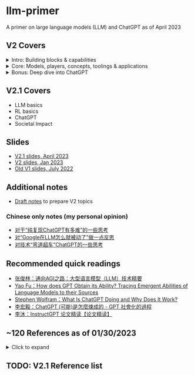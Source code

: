 # llm-primer
A primer on large language models (LLM) and ChatGPT as of April 2023

## V2 Covers
<details>
  <summary>Intro: Building blocks & capabilities</summary>

  - LM and LLM
  - Transformer
  - How are LLMs trained?
  - LLM decoding
  - LLM training in parallel
  - LLM capabilities, advanced capabilities and insance capabilities
</details>
<details>
  <summary>Core: Models, players, concepts, toolings & applications</summary>

  - Selected LLMs
    - BERT
    - GPT family
    - T5
    - GLM
  - LLM Players
    - big companies
    - institutes and startups)
  - LLM concepts
    - Pretraining, finetuning, prompt tuning
    - Scaling laws
    - Prompt engineering
    - Prompt tuning (soft prompt)
    - "Emergent abilities"
    - Chain of thoughts (CoT)
    - Least-to-most prompting
    - Hallucination
    - Retrieval LLM
    - RLHF for LLM
    - Mixture of Experts (MoE) LLM
  - LLM Tooling
    - Huggingface
    - TF hub, Torch NLP, PaddleNLP
    - Transformers lib, Colossal-ai, Ray and NanoGPT
    - Other toolings
  - LLM Applications

</details>
<details>
  <summary>Bonus: Deep dive into ChatGPT</summary>

  - ChatGPT model evolvment
  - Research (InstructGPT) overview
  - Possible next steps for ChatGPT?
  - Engineering discussion
  - Rough estimate to train/server chatgpt
  - My thoughts on technical challenges to reproduce ChatGPT
  - What less optimal choices Google made related to ChatGPT delayed Google to release similar product?
  - Fun facts
  - ChatGPT challenges
  - Final question: Will ChatGPT become next iPhone, or next Alexa, or next ClubHouse?
  
</details>

## V2.1 Covers
- LLM basics
- RL basics
- ChatGPT
- Societal Impact

## Slides
- [V2.1 slides, April 2023](https://github.com/hululuzhu/llm-primer/blob/main/llm_primer_v2.1_april_2023_llm_rl_chatgpt.pdf)
- [V2 slides, Jan 2023](https://github.com/hululuzhu/llm-primer/blob/main/llm_primer_v2_jan_2023.pdf)
- [Old V1 slides, July 2022](https://github.com/hululuzhu/fun-paper-sharing/blob/main/slides/llm_primer_v1.pdf)


## Additional notes
- [Draft notes](other/draft_notes_llm_primer.pdf) to prepare V2 topics

### Chinese only notes (my personal opinion)
- [对于“纯复现ChatGPT有多难”的一些思考](other/chinese_only_tech_challanges_reproduce_chatgpt.md)
- [对“Google在LLM怎么就被动了”做一点反思](other/chinese_only_thoughts_on_less_optimal_choices_by_google.md)
- [对技术“弯道超车”ChatGPT的一些思考](other/chinese_only_crazy_ideas_surpass_chatgpt.md)

## Recommended quick readings
- [张俊林：通向AGI之路：大型语言模型（LLM）技术精要](https://zhuanlan.zhihu.com/p/597586623)
- [Yao Fu：How does GPT Obtain its Ability? Tracing Emergent Abilities of Language Models to their Sources](https://yaofu.notion.site/How-does-GPT-Obtain-its-Ability-Tracing-Emergent-Abilities-of-Language-Models-to-their-Sources-b9a57ac0fcf74f30a1ab9e3e36fa1dc1)
- [Stephen Wolfram：What Is ChatGPT Doing and Why Does It Work?](https://writings.stephenwolfram.com/2023/02/what-is-chatgpt-doing-and-why-does-it-work/)
- [李宏毅：ChatGPT (可能)是怎麼煉成的 - GPT 社會化的過程](https://www.youtube.com/watch?v=e0aKI2GGZNg)
- [李沐：InstructGPT 论文精读【论文精读】](https://www.youtube.com/watch?v=zfIGAwD1jOQ)

## ~120 References as of 01/30/2023
<details>
  <summary>Click to expand</summary>

  - [[1706.03741] Deep reinforcement learning from human preferences](https://arxiv.org/abs/1706.03741)
  - [[1706.03762] Attention Is All You Need](https://arxiv.org/abs/1706.03762)
  - [[1810.04805] BERT: Pre-training of Deep Bidirectional Transformers for Language Understanding](https://arxiv.org/abs/1810.04805)
  - [[1904.00962] Large Batch Optimization for Deep Learning: Training BERT in 76 minutes](https://arxiv.org/abs/1904.00962)
  - [[1907.11692] RoBERTa: A Robustly Optimized BERT Pretraining Approach](https://arxiv.org/abs/1907.11692)
  - [[1910.10683] Exploring the Limits of Transfer Learning with a Unified Text-to-Text Transformer](https://arxiv.org/abs/1910.10683)
  - [[2001.08361] Scaling Laws for Neural Language Models](https://arxiv.org/abs/2001.08361)
  - [[2005.14165] Language Models are Few-Shot Learners](https://arxiv.org/abs/2005.14165)
  - [[2103.00823] M6: A Chinese Multimodal Pretrainer](https://arxiv.org/abs/2103.00823)
  - [[2104.08691] The Power of Scale for Parameter-Efficient Prompt Tuning](https://arxiv.org/abs/2104.08691)
  - [[2104.09864] RoFormer: Enhanced Transformer with Rotary Position Embedding](https://arxiv.org/abs/2104.09864)
  - [[2106.04554] A Survey of Transformers](https://arxiv.org/abs/2106.04554)
  - [[2111.06377] Masked Autoencoders Are Scalable Vision Learners](https://arxiv.org/abs/2111.06377)
  - [[2112.12731] ERNIE 3.0 Titan: Exploring Larger-scale Knowledge Enhanced Pre-training for Language Understanding and Generation](https://arxiv.org/abs/2112.12731)
  - [[2201.08239] LaMDA: Language Models for Dialog Applications](https://arxiv.org/abs/2201.08239)
  - [[2201.11903] Chain-of-Thought Prompting Elicits Reasoning in Large Language Models](https://arxiv.org/abs/2201.11903)
  - [[2203.15556] Training Compute-Optimal Large Language Models](https://arxiv.org/abs/2203.15556)
  - [[2204.05862] Training a Helpful and Harmless Assistant with Reinforcement Learning from Human Feedback](https://arxiv.org/abs/2204.05862)
  - [[2205.01068] OPT: Open Pre-trained Transformer Language Models](https://arxiv.org/abs/2205.01068)
  - [[2205.05198] Reducing Activation Recomputation in Large Transformer Models](https://arxiv.org/abs/2205.05198)
  - [[2205.10625] Least-to-Most Prompting Enables Complex Reasoning in Large Language Models](https://arxiv.org/abs/2205.10625)
  - [[2205.11916] Large Language Models are Zero-Shot Reasoners](https://arxiv.org/abs/2205.11916)
  - [[2206.07682] Emergent Abilities of Large Language Models](https://arxiv.org/abs/2206.07682)
  - [[2207.01780] CodeRL: Mastering Code Generation through Pretrained Models and Deep Reinforcement Learning](https://arxiv.org/abs/2207.01780)
  - [[2208.03299] Atlas: Few-shot Learning with Retrieval Augmented Language Models](https://arxiv.org/abs/2208.03299)
  - [[2210.02414] GLM-130B: An Open Bilingual Pre-trained Model](https://arxiv.org/abs/2210.02414)
  - [[D] GPT-3, The $4,600,000 Language Model : r/MachineLearning](https://www.reddit.com/r/MachineLearning/comments/h0jwoz/d_gpt3_the_4600000_language_model/)
  - [Alibaba Cloud Launches 'ModelScope,' An Open-Source Model-as-a-Service (MaaS) Platform that Comes with Hundreds of Artificial Intelligence (AI) Models - MarkTechPost](https://www.marktechpost.com/2022/11/21/alibaba-cloud-launches-modelscope-an-open-source-model-as-a-service-maas-platform-that-comes-with-hundreds-of-artificial-intelligence-ai-models/)
  - [Aligning Language Models to Follow Instructions](https://openai.com/blog/instruction-following/)
  - [AlphaGo](https://www.deepmind.com/research/highlighted-research/alphago)
  - [Anthropic](https://www.anthropic.com/)
  - [BART: Denoising Sequence-to-Sequence Pre-training for Natural Language Generation, Translation, and Comprehension | Facebook AI Research](https://ai.facebook.com/research/publications/bart-denoising-sequence-to-sequence-pre-training-for-natural-language-generation-translation-and-comprehension/)
  - [Better Language Models and Their Implications](https://openai.com/blog/better-language-models/)
  - [BigScience](https://bigscience.huggingface.co/)
  - [BlenderBot 3: An AI Chatbot That Improves Through Conversation | Meta](https://about.fb.com/news/2022/08/blenderbot-ai-chatbot-improves-through-conversation/)
  - [Building safer dialogue agents](https://www.deepmind.com/blog/building-safer-dialogue-agents)
  - [Chat GPT (可能)是怎麼煉成的 - GPT 社會化的過程](https://www.youtube.com/watch?v=e0aKI2GGZNg)
  - [ChatGPT cheats? Triangle professors grapple with viral AI technology as semester starts](https://www.newsobserver.com/news/local/article270952057.html)
  - [ChatGPT produces made-up nonexistent references | Hacker News](https://news.ycombinator.com/item?id=33841672)
  - [ChatGPT, Open AI's Chatbot, Is Spitting Out Biased, Sexist Results - Bloomberg](https://www.bloomberg.com/news/newsletters/2022-12-08/chatgpt-open-ai-s-chatbot-is-spitting-out-biased-sexist-results)
  - [ChatGPT: Optimizing Language Models for Dialogue](https://openai.com/blog/chatgpt/)
  - [Code for CodeT5: a new code-aware pre-trained encoder-decoder model.](https://github.com/salesforce/CodeT5)
  - [Colossal-AI](https://colossalai.org/)
  - [DeepMind’s AlphaCode AI writes code at a competitive level | TechCrunch](https://techcrunch.com/2022/02/02/deepminds-alphacode-ai-writes-code-at-a-competitive-level/)
  - [Democratizing access to large-scale language models with OPT-175B](https://ai.facebook.com/blog/democratizing-access-to-large-scale-language-models-with-opt-175b/)
  - [Don’t Ban ChatGPT in Schools. Teach With It. - The New York Times](https://www.nytimes.com/2023/01/12/technology/chatgpt-schools-teachers.html)
  - [EleutherAI](https://www.eleuther.ai/)
  - [EleutherAI/gpt-neox-20b · Hugging Face](https://huggingface.co/EleutherAI/gpt-neox-20b)
  - [Exploring Transfer Learning with T5: the Text-To-Text Transfer Transformer – Google AI Blog](https://ai.googleblog.com/2020/02/exploring-transfer-learning-with-t5.html)
  - [galactica research model by Meta](https://galactica.org/)
  - [Generative adversarial network - Wikipedia](https://en.wikipedia.org/wiki/Generative_adversarial_network)
  - [GitHub - f/awesome-chatgpt-prompts: This repo includes ChatGPT prompt curation to use ChatGPT better.](https://github.com/f/awesome-chatgpt-prompts)
  - [GitHub - google/BIG-bench: Beyond the Imitation Game collaborative benchmark for measuring and extrapolating the capabilities of language models](https://github.com/google/BIG-bench)
  - [GitHub - huggingface/transformers: 🤗 Transformers: State-of-the-art Machine Learning for Pytorch, TensorFlow, and JAX.](https://github.com/huggingface/transformers)
  - [GitHub - karpathy/nanoGPT: The simplest, fastest repository for training/finetuning medium-sized GPTs.](https://github.com/karpathy/nanoGPT)
  - [GitHub - openai/openai-cookbook: Techniques to improve reliability](https://github.com/openai/openai-cookbook/blob/main/techniques_to_improve_reliability.md)
  - [GitHub - PaddlePaddle/PaddleNLP](https://github.com/PaddlePaddle/PaddleNLP)
  - [GitHub Copilot · Your AI pair programmer](https://github.com/features/copilot)
  - [github: Jianlin Su bojone](https://github.com/bojone)
  - [GitHub's AI Coding Assistant Copilot Launches - Voicebot.ai](https://voicebot.ai/2022/06/22/githubs-ai-coding-assistant-copilot-launches/)
  - [GLM-130B: An Open Bilingual Pre-Trained Model](https://github.com/THUDM/GLM-130B)
  - [gluebenchmark Leaderboard](https://gluebenchmark.com/leaderboard/)
  - [Google AI Introduces Minerva: A Natural Language Processing (NLP) Model That Solves Mathematical Questions - MarkTechPost](https://www.marktechpost.com/2022/07/04/google-ai-introduces-minerva-a-natural-language-processing-nlp-model-that-solves-mathematical-questions/)
  - [Google Sidelines Engineer Who Claims Its A.I. Is Sentient - The New York Times](https://www.nytimes.com/2022/06/12/technology/google-chatbot-ai-blake-lemoine.html)
  - [Google's Massive New Language Model Can Explain Jokes](https://www.datanami.com/2022/04/22/googles-massive-new-language-model-can-explain-jokes/)
  - [Got It AI creates truth checker for ChatGPT 'hallucinations' | VentureBeat](https://venturebeat.com/ai/got-it-ai-creates-truth-checker-for-chatgpt-hallucinations/)
  - [GPT-3 Powers the Next Generation of Apps](https://openai.com/blog/gpt-3-apps/)
  - [GSM8K Dataset | Papers With Code](https://paperswithcode.com/dataset/gsm8k)
  - [How come GPT can seem so brilliant one minute and so breathtakingly dumb the next?](https://garymarcus.substack.com/p/how-come-gpt-can-seem-so-brilliant)
  - [How does GPT Obtain its Ability? Tracing Emergent Abilities of Language Models to their Sources](https://yaofu.notion.site/How-does-GPT-Obtain-its-Ability-Tracing-Emergent-Abilities-of-Language-Models-to-their-Sources-b9a57ac0fcf74f30a1ab9e3e36fa1dc1)
  - [HUAWEI Noah's Ark Lab · GitHub](https://github.com/huawei-noah/Pretrained-Language-Model/tree/master/PanGu-%CE%B1)
  - [HuggingFace: Deploy Hugging Face models easily with Amazon SageMaker](https://huggingface.co/blog/deploy-hugging-face-models-easily-with-amazon-sagemaker)
  - [HuggingFace: Fine-tune a pretrained model](https://huggingface.co/docs/transformers/training)
  - [HuggingFace: How to generate text: using different decoding methods for language generation with Transformers](https://huggingface.co/blog/how-to-generate)
  - [HuggingFace: Models](https://huggingface.co/docs/transformers/main_classes/model)
  - [HuggingFace: Pipelines](https://huggingface.co/docs/transformers/main_classes/pipelines)
  - [HuggingFace: Tokenizer](https://huggingface.co/docs/transformers/main_classes/tokenizer)
  - [HuggingFace: Uploading models](https://huggingface.co/docs/hub/models-uploading)
  - [Improving language models by retrieving from trillions of tokens](https://www.deepmind.com/publications/improving-language-models-by-retrieving-from-trillions-of-tokens)
  - [Improving Language Understanding by Generative Pre-Training](https://s3-us-west-2.amazonaws.com/openai-assets/research-covers/language-unsupervised/language_understanding_paper.pdf)
  - [Introducing FLAN: More generalizable Language Models with Instruction Fine-Tuning](https://ai.googleblog.com/2021/10/introducing-flan-more-generalizable.html)
  - [Introducing Pathways: A next-generation AI architecture](https://blog.google/technology/ai/introducing-pathways-next-generation-ai-architecture/)
  - [Jonathan Hui: How much do I like ChatGPT?](https://jonathan-hui.medium.com/how-much-do-i-like-chatgpt-3d8a3216e137)
  - [LaMDA and the Sentient AI Trap | WIRED](https://www.wired.com/story/lamda-sentient-ai-bias-google-blake-lemoine/)
  - [LaMDA: our breakthrough conversation technology](https://blog.google/technology/ai/lamda/)
  - [Language Model – AI2 Blog](https://blog.allenai.org/tagged/language-model)
  - [Large Language Models and Where to Use Them: Part 1](https://txt.cohere.ai/llm-use-cases/)
  - [M6 by Alibaba: MultiModality-to-MultiModality Multitask Mega-transformer](https://www.infoq.cn/article/xIX9lekuuLcXewc5iphF)
  - [Microsoft dumping ton of cash into ChatGPT Office infusion | AppleInsider](https://appleinsider.com/articles/23/01/10/microsoft-dumping-ton-of-cash-into-chatgpt-office-infusion)
  - [Microsoft Set To Integrate ChatGPT With Bing | CDOTrends](https://www.cdotrends.com/story/17758/microsoft-set-integrate-chatgpt-bing)
  - [Minerva: Solving Quantitative Reasoning Problems with Language Models – Google AI Blog](https://ai.googleblog.com/2022/06/minerva-solving-quantitative-reasoning.html)
  - [Mosaic LLMs (Part 2): GPT-3 quality for <$500k](https://www.mosaicml.com/blog/gpt-3-quality-for-500k#:~:text=The%20bottom%20line%3A%20it%20costs,10x%20less%20than%20people%20think.)
  - [nanoGPT/scaling_laws.ipynb at master](https://github.com/karpathy/nanoGPT/blob/master/scaling_laws.ipynb)
  - [New and Improved Content Moderation Tooling](https://openai.com/blog/new-and-improved-content-moderation-tooling/)
  - [New York City Department of Education Bans ChatGPT](https://www.govtech.com/education/k-12/new-york-city-department-of-education-bans-chatgpt)
  - [OpenAI ‘GPT-f’ Delivers SOTA Performance in Automated Mathematical Theorem Proving | Synced](https://syncedreview.com/2020/09/10/openai-gpt-f-delivers-sota-performance-in-automated-mathematical-theorem-proving/)
  - [OpenAI begins piloting ChatGPT Professional, a premium version of its viral chatbot | TechCrunch](https://techcrunch.com/2023/01/11/openai-begins-piloting-chatgpt-professional-a-premium-version-of-its-viral-chatbot/)
  - [OpenAI Codex](https://openai.com/blog/openai-codex/)
  - [OpenAI Just Released the AI It Said Was Too Dangerous to Share](https://futurism.com/the-byte/openai-released-ai-dangerous-share)
  - [OpenAI Model index for researchers](https://beta.openai.com/docs/model-index-for-researchers)
  - [OpenAI says its text-generating algorithm GPT-2 is too dangerous to release.](https://slate.com/technology/2019/02/openai-gpt2-text-generating-algorithm-ai-dangerous.html)
  - [OpenAI's new ChatGPT bot: 10 dangerous things it's capable of](https://www.bleepingcomputer.com/news/technology/openais-new-chatgpt-bot-10-dangerous-things-its-capable-of/)
  - [Outrageously Large Neural Networks: The Sparsely-Gated Mixture-of-Experts Layer – Google Research](https://research.google/pubs/pub45929/)
  - [Pathways Language Model (PaLM): Scaling to 540 Billion Parameters for Breakthrough Performance](https://ai.googleblog.com/2022/04/pathways-language-model-palm-scaling-to.html)
  - [PyTorch-NLP](https://modelzoo.co/model/pytorch-nlp)
  - [Ray Distributed Computing - Anyscale](https://www.anyscale.com/ray-open-source)
  - [Research | Stanford HAI](https://hai.stanford.edu/research)
  - [Researcher Tells AI to Write a Paper About Itself, Then Submits It to Academic Journal](https://futurism.com/gpt3-academic-paper)
  - [Salesforce’s CodeRL Achieves SOTA Code Generation Results With Strong Zero-Shot Transfer Capabilities | Synced](https://syncedreview.com/2022/07/07/salesforces-coderl-achieves-sota-code-generation-results-with-strong-zero-shot-transfer-capabilities/)
  - [Solving (Some) Formal Math Olympiad Problems](https://openai.com/blog/formal-math/)
  - [Stable Diffusion 2-1 - a Hugging Face Space by stabilityai](https://huggingface.co/spaces/stabilityai/stable-diffusion)
  - [SuperGLUE: A Stickier Benchmark for General-Purpose Language Understanding Systems](https://papers.nips.cc/paper/2019/hash/4496bf24afe7fab6f046bf4923da8de6-Abstract.html)
  - [Techniques for Training Large Neural Networks](https://openai.com/blog/techniques-for-training-large-neural-networks/)
  - [Temporary policy: ChatGPT is banned - Meta Stack Overflow](https://meta.stackoverflow.com/questions/421831/temporary-policy-chatgpt-is-banned)
  - [TensorFlow Hub](https://www.tensorflow.org/hub)
  - [The Annotated Transformer](https://nlp.seas.harvard.edu/2018/04/03/attention.html)
  - [Twitter @goodside as of Jan 2023](https://twitter.com/goodside/status/1598874674204618753?lang=en)
  - [Twitter @goodside as of Jan 2023](https://twitter.com/goodside/status/1610482565106012160)
  - [Twitter @Grady_Booch as of Jan 2023](https://twitter.com/Grady_Booch/status/1593033061423550464)
  - [Twitter @sama as of Jan 2023](https://twitter.com/sama/status/1599671496636780546?lang=en)
  - [What is GPT-3? Everything your business needs to know about OpenAI’s breakthrough AI language program | ZDNET](https://www.zdnet.com/article/what-is-gpt-3-everything-business-needs-to-know-about-openais-breakthrough-ai-language-program)
  - [Who Ultimately Owns Content Generated By ChatGPT And Other AI Platforms?](https://www.forbes.com/sites/joemckendrick/2022/12/21/who-ultimately-owns-content-generated-by-chatgpt-and-other-ai-platforms/?sh=50c960845423)
  - [Why Meta’s latest large language model only survived three days online | MIT Technology Review](https://www.technologyreview.com/2022/11/18/1063487/meta-large-language-model-ai-only-survived-three-days-gpt-3-science/)
  - [Wu Dao 2.0: China’s Answer To GPT-3. Only Better](https://analyticsindiamag.com/wu-dao-2-0-chinas-answer-to-gpt-3-only-better/)
  - [Zhuiyi Technology](https://en.zhuiyi.ai/)
</details>


## TODO: V2.1 Reference list
